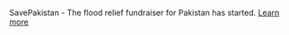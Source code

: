 SavePakistan - The flood relief fundraiser for Pakistan has started.
[Learn more](https://blog.teia.art/blog/savepakistan-announcement)
